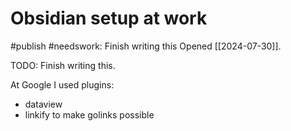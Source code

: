 # Obsidian setup at work
#publish 
#needswork: Finish writing this
Opened [[2024-07-30]].

TODO: Finish writing this.

At Google I used plugins:
- dataview
- linkify to make golinks possible
